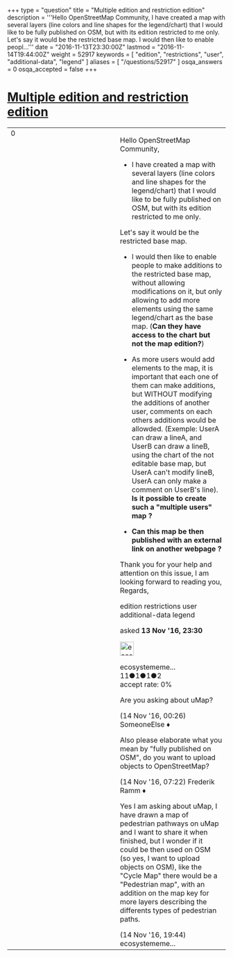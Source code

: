 +++
type = "question"
title = "Multiple edition and restriction edition"
description = '''Hello OpenStreetMap Community,  I have created a map with several layers (line colors and line shapes for the legend/chart) that I would like to be fully published on OSM, but with its edition restricted to me only.   Let&#x27;s say it would be the restricted base map.   I would then like to enable peopl...'''
date = "2016-11-13T23:30:00Z"
lastmod = "2016-11-14T19:44:00Z"
weight = 52917
keywords = [ "edition", "restrictions", "user", "additional-data", "legend" ]
aliases = [ "/questions/52917" ]
osqa_answers = 0
osqa_accepted = false
+++

<div class="headNormal">

# [Multiple edition and restriction edition](/questions/52917/multiple-edition-and-restriction-edition)

</div>

<div id="main-body">

<div id="askform">

<table id="question-table" style="width:100%;">
<colgroup>
<col style="width: 50%" />
<col style="width: 50%" />
</colgroup>
<tbody>
<tr>
<td style="width: 30px; vertical-align: top"><div class="vote-buttons">
<span id="post-52917-upvote" class="ajax-command post-vote up" rel="nofollow" title="I like this post (click again to cancel)"> </span>
<div id="post-52917-score" class="post-score" title="current number of votes">
0
</div>
<span id="post-52917-downvote" class="ajax-command post-vote down" rel="nofollow" title="I dont like this post (click again to cancel)"> </span> <span id="favorite-mark" class="ajax-command favorite-mark" rel="nofollow" title="mark/unmark this question as favorite (click again to cancel)"> </span>
<div id="favorite-count" class="favorite-count">
&#10;</div>
</div></td>
<td><div id="item-right">
<div class="question-body">
<p>Hello OpenStreetMap Community,</p>
<ul>
<li>I have created a map with several layers (line colors and line shapes for the legend/chart) that I would like to be fully published on OSM, but with its edition restricted to me only.</li>
</ul>
<p>Let's say it would be the restricted base map.</p>
<ul>
<li><p>I would then like to enable people to make additions to the restricted base map, without allowing modifications on it, but only allowing to add more elements using the same legend/chart as the base map. (<strong>Can they have access to the chart but not the map edition?</strong>)</p></li>
<li><p>As more users would add elements to the map, it is important that each one of them can make additions, but WITHOUT modifying the additions of another user, comments on each others additions would be allowded. (Exemple: UserA can draw a lineA, and UserB can draw a lineB, using the chart of the not editable base map, but UserA can't modify lineB, UserA can only make a comment on UserB's line). <strong>Is it possible to create such a "multiple users" map ?</strong></p></li>
<li><p><strong>Can this map be then published with an external link on another webpage ?</strong></p></li>
</ul>
<p>Thank you for your help and attention on this issue, I am looking forward to reading you, Regards,</p>
</div>
<div id="question-tags" class="tags-container tags">
<span class="post-tag tag-link-edition" rel="tag" title="see questions tagged &#39;edition&#39;">edition</span> <span class="post-tag tag-link-restrictions" rel="tag" title="see questions tagged &#39;restrictions&#39;">restrictions</span> <span class="post-tag tag-link-user" rel="tag" title="see questions tagged &#39;user&#39;">user</span> <span class="post-tag tag-link-additional-data" rel="tag" title="see questions tagged &#39;additional-data&#39;">additional-data</span> <span class="post-tag tag-link-legend" rel="tag" title="see questions tagged &#39;legend&#39;">legend</span>
</div>
<div id="question-controls" class="post-controls">
&#10;</div>
<div class="post-update-info-container">
<div class="post-update-info post-update-info-user">
<p>asked <strong>13 Nov '16, 23:30</strong></p>
<img src="https://secure.gravatar.com/avatar/353d47ab74b712acb821dd06c9f60aa3?s=32&amp;d=identicon&amp;r=g" class="gravatar" width="32" height="32" alt="ecosystememetropolitain&#39;s gravatar image" />
<p><span>ecosystememe...</span><br />
<span class="score" title="11 reputation points">11</span><span title="1 badges"><span class="badge1">●</span><span class="badgecount">1</span></span><span title="1 badges"><span class="silver">●</span><span class="badgecount">1</span></span><span title="2 badges"><span class="bronze">●</span><span class="badgecount">2</span></span><br />
<span class="accept_rate" title="Rate of the user&#39;s accepted answers">accept rate:</span> <span title="ecosystememetropolitain has no accepted answers">0%</span></p>
</div>
</div>
<div id="comments-container-52917" class="comments-container">
<span id="52918"></span>
<div id="comment-52918" class="comment">
<div id="post-52918-score" class="comment-score">
&#10;</div>
<div class="comment-text">
<p>Are you asking about uMap?</p>
</div>
<div id="comment-52918-info" class="comment-info">
<span class="comment-age">(14 Nov '16, 00:26)</span> <span class="comment-user userinfo">SomeoneElse ♦</span>
</div>
</div>
<span id="52928"></span>
<div id="comment-52928" class="comment">
<div id="post-52928-score" class="comment-score">
&#10;</div>
<div class="comment-text">
<p>Also please elaborate what you mean by "fully published on OSM", do you want to upload objects to OpenStreetMap?</p>
</div>
<div id="comment-52928-info" class="comment-info">
<span class="comment-age">(14 Nov '16, 07:22)</span> <span class="comment-user userinfo">Frederik Ramm ♦</span>
</div>
</div>
<span id="52948"></span>
<div id="comment-52948" class="comment">
<div id="post-52948-score" class="comment-score">
&#10;</div>
<div class="comment-text">
<p>Yes I am asking about uMap, I have drawn a map of pedestrian pathways on uMap and I want to share it when finished, but I wonder if it could be then used on OSM (so yes, I want to upload objects on OSM), like the "Cycle Map" there would be a "Pedestrian map", with an addition on the map key for more layers describing the differents types of pedestrian paths.</p>
</div>
<div id="comment-52948-info" class="comment-info">
<span class="comment-age">(14 Nov '16, 19:44)</span> <span class="comment-user userinfo">ecosystememe...</span>
</div>
</div>
</div>
<div id="comment-tools-52917" class="comment-tools">
&#10;</div>
<div class="clear">
&#10;</div>
<div id="comment-52917-form-container" class="comment-form-container">
&#10;</div>
<div class="clear">
&#10;</div>
</div></td>
</tr>
</tbody>
</table>

</div>

</div>

